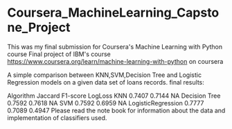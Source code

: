 # Coursera_MachineLearning_Capstone_Project
This was my final submission for Coursera's Machine Learning with Python course 
Final project of IBM's course https://www.coursera.org/learn/machine-learning-with-python on coursera

A simple comparison between KNN,SVM,Decision Tree and Logistic Regression models on a given data set of loans records. final results:

Algorithm	   Jaccard	F1-score	LogLoss
KNN       	    0.7407	0.7144	NA
Decision Tree	  0.7592	0.7618	NA
SVM           	0.7592	0.6959	NA
LogisticRegression	0.7777	0.7089	0.4947
Please read the note book for information about the data and implementation of classifiers used.
